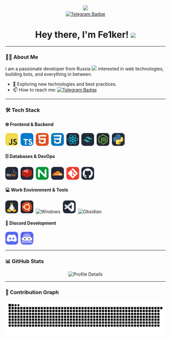 <div align="center">
  <img src="https://media1.tenor.com/m/rkY5QA5c3VAAAAAC/gato-digitando.gif" width="100px"/>
  <div id="badges">
    <a href="https://t.me/Fe1ker">
      <img src="https://img.shields.io/badge/Telegram-blue?logo=telegram&logoColor=white&style=for-the-badge" alt="Telegram Badge"/>
    </a>
  </div>
  <h1>
    Hey there, I'm Fe1ker!
    <img src="https://media.giphy.com/media/hvRJCLFzcasrR4ia7z/giphy.gif" width="30px"/>
  </h1>
</div>

---

### 👨‍💻 About Me
I am a passionate developer from Russia <img src="https://cdn-icons-png.flaticon.com/512/197/197408.png" width="13"/> interested in web technologies, building bots, and everything in between.

- :seedling: Exploring new technologies and best practices.
- :mailbox: How to reach me: [![Telegram Badge](https://img.shields.io/badge/-@Fe1ker-blue?style=flat&logo=Telegram&logoColor=white)](https://t.me/Fe1ker)

---

### 🛠️ Tech Stack

#### 🌐 **Frontend & Backend**
<div>
  <img src="https://github.com/tandpfun/skill-icons/blob/main/icons/JavaScript.svg" width="40" height="40" alt="JavaScript" title="JavaScript"/>&nbsp;
  <img src="https://github.com/tandpfun/skill-icons/blob/main/icons/TypeScript.svg" width="40" height="40" alt="TypeScript" title="TypeScript"/>&nbsp;
  <img src="https://github.com/tandpfun/skill-icons/blob/main/icons/HTML.svg" width="40" height="40" alt="HTML" title="HTML"/>&nbsp;
  <img src="https://github.com/tandpfun/skill-icons/blob/main/icons/CSS.svg" width="40" height="40" alt="CSS" title="CSS"/>&nbsp;
  <img src="https://github.com/tandpfun/skill-icons/blob/main/icons/React-Dark.svg" width="40" height="40" alt="React" title="React"/>&nbsp;
  <img src="https://github.com/tandpfun/skill-icons/blob/main/icons/TailwindCSS-Dark.svg" width="40" height="40" alt="TailwindCSS" title="TailwindCSS"/>&nbsp;
  <img src="https://github.com/tandpfun/skill-icons/blob/main/icons/NodeJS-Dark.svg" width="40" height="40" alt="Node.js" title="Node.js"/>&nbsp;
  <img src="https://github.com/tandpfun/skill-icons/blob/main/icons/Python-Dark.svg" width="40" height="40" alt="Python" title="Python"/>&nbsp;
</div>

#### 🗄️ **Databases & DevOps**
<div>
  <img src="https://github.com/tandpfun/skill-icons/blob/main/icons/MySQL-Dark.svg" width="40" height="40" alt="MySQL" title="MySQL"/>&nbsp;
  <img src="https://github.com/tandpfun/skill-icons/blob/main/icons/Redis-Dark.svg" width="40" height="40" alt="Redis" title="Redis"/>&nbsp;
  <img src="https://github.com/tandpfun/skill-icons/blob/main/icons/Nginx.svg" width="40" height="40" alt="Nginx" title="Nginx"/>&nbsp;
  <img src="https://github.com/tandpfun/skill-icons/blob/main/icons/Cloudflare-Dark.svg" width="40" height="40" alt="Cloudflare" title="Cloudflare"/>&nbsp;
  <img src="https://github.com/tandpfun/skill-icons/blob/main/icons/Git.svg" width="40" height="40" alt="Git" title="Git"/>&nbsp;
  <img src="https://github.com/tandpfun/skill-icons/blob/main/icons/Github-Dark.svg" width="40" height="40" alt="GitHub" title="GitHub"/>&nbsp;
</div>

#### 💻 **Work Environment & Tools**
<div>
  <img src="https://github.com/tandpfun/skill-icons/blob/main/icons/Linux-Dark.svg" width="40" height="40" alt="Linux" title="Linux"/>&nbsp;
  <img src="https://github.com/tandpfun/skill-icons/blob/main/icons/Ubuntu-Dark.svg" width="40" height="40" alt="Ubuntu" title="Ubuntu"/>&nbsp;
  <img src="https://github.com/tandpfun/skill-icons/blob/main/icons/Windows-Dark.svg" width="40" height="40" alt="Windows" title="Windows"/>&nbsp;
  <img src="https://github.com/tandpfun/skill-icons/blob/main/icons/VSCode-Dark.svg" width="40" height="40" alt="VS Code" title="VS Code"/>&nbsp;
  <img src="https://github.com/tandpfun/skill-icons/blob/main/icons/Obsidian-Dark.svg" width="40" height="40" alt="Obsidian" title="Obsidian"/>&nbsp;
</div>

#### 🤖 **Discord Development**
<div>
  <img src="https://github.com/tandpfun/skill-icons/blob/main/icons/Discord.svg" width="40" height="40" alt="Discord" title="Discord"/>&nbsp;
  <img src="https://github.com/tandpfun/skill-icons/blob/main/icons/DiscordBots.svg" width="40" height="40" alt="Discord Bots" title="Discord Bots"/>&nbsp;
</div>

---

### 📊 GitHub Stats

<div align="center">
  <img src="http://github-profile-summary-cards.vercel.app/api/cards/profile-details?username=Fe1kerok&theme=github_dark" alt="Profile Details"/>
</div>

---

### 🐍 Contribution Graph

<picture>
  <source media="(prefers-color-scheme: dark)" srcset="https://raw.githubusercontent.com/fe1kerok/fe1kerok/output/github-contribution-grid-snake-dark.svg">
  <source media="(prefers-color-scheme: light)" srcset="https://raw.githubusercontent.com/fe1kerok/fe1kerok/output/github-contribution-grid-snake.svg">
  <img alt="github contribution grid snake animation" src="https://raw.githubusercontent.com/fe1kerok/fe1kerok/output/github-contribution-grid-snake.svg">
</picture>

